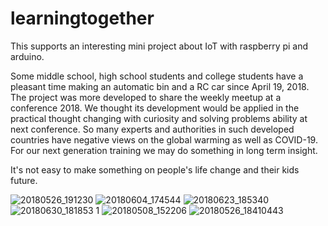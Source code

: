 # learningtogether

This supports an interesting mini project about IoT with raspberry pi and arduino.


Some middle school, high school students and college students have a pleasant time making an automatic bin and a RC car since April 19, 2018.
The project was more developed to share the weekly meetup at a conference 2018. We thought its development would be applied in the practical thought changing with curiosity and solving problems ability at next conference. So many experts and authorities in such developed countries have negative views on the global warming as well as COVID-19. For our next generation training we may do something in long term insight.


It's not easy to make something on people's life change and their kids future.


![20180526_191230](https://user-images.githubusercontent.com/5047309/50425424-078a8000-08b9-11e9-826b-4186a96bdf63.jpg)
![20180604_174544](https://user-images.githubusercontent.com/5047309/50425425-078a8000-08b9-11e9-9e49-7f2d218d61ed.jpg)
![20180623_185340](https://user-images.githubusercontent.com/5047309/50425426-08231680-08b9-11e9-84ee-e73b13e6f453.jpg)
![20180630_181853 1](https://user-images.githubusercontent.com/5047309/50425427-08231680-08b9-11e9-8662-1ac241c4c4c5.jpg)
![20180508_152206](https://user-images.githubusercontent.com/5047309/50425428-08231680-08b9-11e9-907e-95d606aec897.jpg)
![20180526_18410443](https://user-images.githubusercontent.com/5047309/50513769-18b3d680-0add-11e9-8262-ea60397c6efb.jpg)

